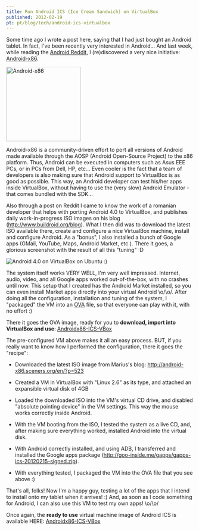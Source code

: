 ```yaml
---
title: Run Android ICS (Ice Cream Sandwich) on VirtualBox
published: 2012-02-19
pt: pt/blog/tech/android-ics-virtualbox
---
```


Some time ago I wrote a post here, saying that I had just bought an Android tablet.
In fact, I've been recently very interested in Android...
And last week, while reading the [Android Reddit][1], I (re)discovered a very nice initiative:
[Android-x86][2].

<div id="imgdiv-x86"><style type="text/css" scoped> #imgdiv-x86 img { width:200px };</style>

 ![Android-x86](/files/imgs/2012-02_Android-x86.png)

</div>

Android-x86 is a community-driven effort to port all versions of Android made available through the AOSP (Android Open-Source Project) to the x86 platform.
Thus, Android can be executed in computers such as Asus EEE PCs, or in PCs from Dell, HP, etc...
Even cooler is the fact that a team of developers is also making sure that Android support to VirtualBox is as good as possible.
This way, an Android developer can test his/her apps inside VirtualBox,
without having to use the (very slow) Android Emulator - that comes bundled with the SDK...

Also through a post on Reddit I came to know the work of a romanian developer that helps with porting Android 4.0 to VirtualBox,
and publishes daily work-in-progress ISO images on his blog (<http://www.buildroid.org/blog>).
What I then did was to download the latest ISO available there, create and configure a nice VirtualBox machine, install and configure Android.
As a "bonus", I also installed a bunch of Google apps (GMail, YouTube, Maps, Android Market, etc.).
There it goes, a glorious screenshot with the result of all this "tuning" :D

<!--more-->

![Android 4.0 on VirtualBox on Ubuntu :)](/files/imgs/2012-02_android-x86-ss.png)

The system itself works VERY WELL, I'm very well impressed.
Internet, audio, video, and all Google apps worked out-of-the-box, with no crashes until now.
This setup that I created has the Android Market installed,
so you can even install Market apps directly into your virtual Android \o/\o/.
After doing all the configuration, installation and tuning of the system,
I "packaged" the VM into an [OVA][3] file, so that everyone can play with it, with no effort :)

There it goes the OVA image, ready for you to **download, import into VirtualBox and use**: [Androidx86-ICS-VBox][4]

The pre-configured VM above makes it all an easy process.
BUT, if you really want to know how I performed the configuration, there it goes the "recipe":

  * Downloaded the latest ISO image from Marius's blog:  <http://android-x86.sceners.org/en/?p=523>

  * Created a VM in VirtualBox with "Linux 2.6" as its type, and attached an expansible virtual disk of 4GB

  * Loaded the downloaded ISO into the VM's virtual CD drive, and disabled "absolute pointing device" in the VM settings.
    This way the mouse works correctly inside Android.

  * With the VM booting from the ISO, I tested the system as a live CD, and, after making sure everything worked,
    installed Android into the virtual disk.

  * With Android correctly installed, and using ADB,
    I transferred and installed the Google apps package (<http://goo-inside.me/gapps/gapps-ics-20120215-signed.zip>).

  * With everything tested, I packaged the VM into the OVA file that you see above :)

That's all, folks!
Now I'm a happy guy, testing a lot of the apps that I intend to install onto my tablet when it arrives! :)
And, as soon as I code something for Android, I can also use this VM to test my own apps! \\o/\\o/

Once again, the **ready to use** virtual machine image of Android ICS is available HERE: [Androidx86-ICS-VBox][4]

[1]: <http://www.reddit.com/r/Android>
[2]: <http://www.android-x86.org>
[3]: <http://en.wikipedia.org/wiki/Open_Virtualization_Format>
[4]: <https://mega.co.nz/#!bVN0GKRD!GSBzVlcjpu4GFZJYA5WpmzKf6-N_jkJzA8TsiS2pfvA>
